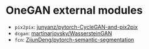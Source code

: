 <!---
 Copyright (c) 2017 Salas Lin (leVirve)

 This software is released under the MIT License.
 https://opensource.org/licenses/MIT
-->

# OneGAN external modules

- `pix2pix`: [junyanz/pytorch-CycleGAN-and-pix2pix](https://github.com/junyanz/pytorch-CycleGAN-and-pix2pix)
- `dcgan`: [martinarjovsky/WassersteinGAN](https://github.com/martinarjovsky/WassersteinGAN)
- `fcn`: [ZijunDeng/pytorch-semantic-segmentation](https://github.com/ZijunDeng/pytorch-semantic-segmentation)
